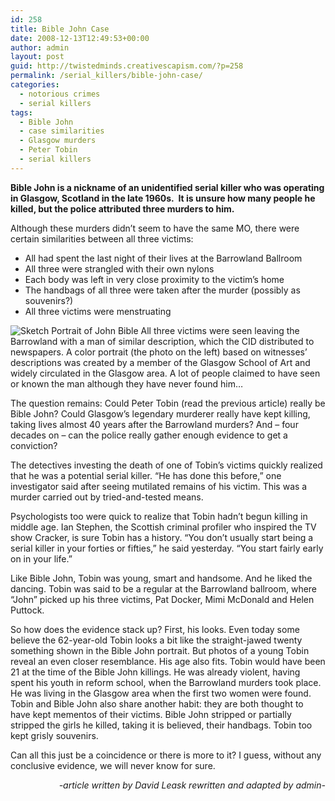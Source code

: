```yaml
---
id: 258
title: Bible John Case
date: 2008-12-13T12:49:53+00:00
author: admin
layout: post
guid: http://twistedminds.creativescapism.com/?p=258
permalink: /serial_killers/bible-john-case/
categories:
  - notorious crimes
  - serial killers
tags:
  - Bible John
  - case similarities
  - Glasgow murders
  - Peter Tobin
  - serial killers
---
```

<p class="dropcap-first">
  <strong>Bible John is a nickname of an unidentified serial killer who was operating in Glasgow, Scotland in the late 1960s.  It is unsure how many people he killed, but the police attributed three murders to him. </strong>
</p>

Although these murders didn&#8217;t seem to have the same MO, there were certain similarities between all three victims:

  * All had spent the last night of their lives at the Barrowland Ballroom
  * All three were strangled with their own nylons
  * Each body was left in very close proximity to the victim&#8217;s home
  * The handbags of all three were taken after the murder (possibly as souvenirs?)
  * All three victims were menstruating

<img class="left" title="John Bible" src="/img/post/Police-Sketch-John-Bible.jpg" alt="Sketch Portrait of John Bible" /> All three victims were seen leaving the Barrowland with a man of similar description, which the CID distributed to newspapers. A color portrait (the photo on the left) based on witnesses&#8217; descriptions was created by a member of the Glasgow School of Art and widely circulated in the Glasgow area. A lot of people claimed to have seen or known the man although they have never found him&#8230;

The question remains: Could Peter Tobin (read the previous article) really be Bible John? Could Glasgow&#8217;s legendary murderer really have kept killing, taking lives almost 40 years after the Barrowland murders? And – four decades on – can the police really gather enough evidence to get a conviction?

The detectives investing the death of one of Tobin&#8217;s victims quickly realized that he was a potential serial killer. &#8220;He has done this before,&#8221; one investigator said after seeing mutilated remains of his victim. This was a murder carried out by tried-and-tested means.

Psychologists too were quick to realize that Tobin hadn&#8217;t begun killing in middle age. Ian Stephen, the Scottish criminal profiler who inspired the TV show Cracker, is sure Tobin has a history. &#8220;You don&#8217;t usually start being a serial killer in your forties or fifties,&#8221; he said yesterday. &#8220;You start fairly early on in your life.&#8221;

Like Bible John, Tobin was young, smart and handsome. And he liked the dancing. Tobin was said to be a regular at the Barrowland ballroom, where &#8220;John&#8221; picked up his three victims, Pat Docker, Mimi McDonald and Helen Puttock.

So how does the evidence stack up? First, his looks. Even today some believe the 62-year-old Tobin looks a bit like the straight-jawed twenty something shown in the Bible John portrait. But photos of a young Tobin reveal an even closer resemblance. His age also fits. Tobin would have been 21 at the time of the Bible John killings. He was already violent, having spent his youth in reform school, when the Barrowland murders took place. He was living in the Glasgow area when the first two women were found. Tobin and Bible John also share another habit: they are both thought to have kept mementos of their victims. Bible John stripped or partially stripped the girls he killed, taking it is believed, their handbags. Tobin too kept grisly souvenirs.

Can all this just be a coincidence or there is more to it? I guess, without any conclusive evidence, we will never know for sure.

<p style="text-align: right;">
  <em>-article written by David Leask rewritten and adapted by admin-</em>
</p>